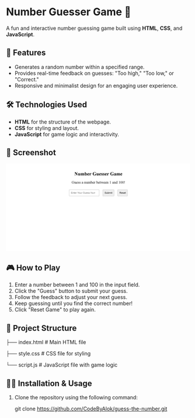 # Number Guesser Game 🎯

A fun and interactive number guessing game built using **HTML**, **CSS**, and **JavaScript**.

## 🚀 Features
- Generates a random number within a specified range.
- Provides real-time feedback on guesses: "Too high," "Too low," or "Correct."
- Responsive and minimalist design for an engaging user experience.

## 🛠️ Technologies Used
- **HTML** for the structure of the webpage.
- **CSS** for styling and layout.
- **JavaScript** for game logic and interactivity.

## 📸 Screenshot
![Screenshot](overview.png)  

## 🎮 How to Play
1. Enter a number between 1 and 100 in the input field.
2. Click the "Guess" button to submit your guess.
3. Follow the feedback to adjust your next guess.
4. Keep guessing until you find the correct number!
5. Click "Reset Game" to play again.

## 📂 Project Structure
 ├── index.html # Main HTML file 

  ├── style.css # CSS file for styling
  
  └── script.js # JavaScript file with game logic

  
## 🧑‍💻 Installation & Usage
1. Clone the repository using the following command:

   git clone https://github.com/CodeByAlok/guess-the-number.git


